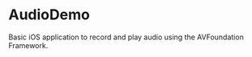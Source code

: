 AudioDemo
=========

Basic iOS application to record and play audio using the AVFoundation Framework.
